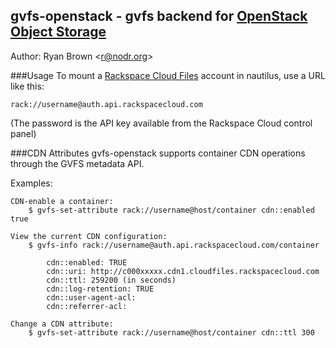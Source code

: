 ## gvfs-openstack - gvfs backend for [OpenStack Object Storage](http://openstack.org/projects/storage/)
Author: Ryan Brown <<r@nodr.org>>

###Usage
To mount a [Rackspace Cloud Files](http://www.rackspacecloud.com/cloud_hosting_products/files) account in nautilus, use a URL like this:  

    rack://username@auth.api.rackspacecloud.com

(The password is the API key available from the Rackspace Cloud control panel)  

###CDN Attributes
  gvfs-openstack supports container CDN operations through the GVFS metadata API.

  Examples:

    CDN-enable a container:
        $ gvfs-set-attribute rack://username@host/container cdn::enabled true

    View the current CDN configuration:
        $ gvfs-info rack://username@auth.api.rackspacecloud.com/container

            cdn::enabled: TRUE
            cdn::uri: http://c000xxxxx.cdn1.cloudfiles.rackspacecloud.com
            cdn::ttl: 259200 (in seconds)
            cdn::log-retention: TRUE
            cdn::user-agent-acl: 
            cdn::referrer-acl: 

    Change a CDN attribute:
        $ gvfs-set-attribute rack://username@host/container cdn::ttl 300
